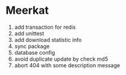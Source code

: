 Meerkat
================
1. add transaction for redis
2. add unittest
3. add download statistic info
4. sync package
5. database config
6. avoid duplicate update by check md5
7. abort 404 with some description message